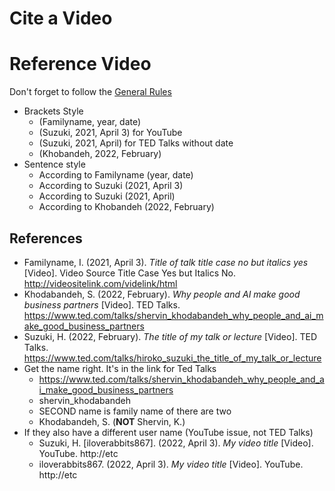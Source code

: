 # Cite a Video

# Reference Video

Don't forget to follow the [General Rules](Invention-CitationAndReferencesGeneralRules)




* Brackets Style
    * (Familyname, year, date)
    * (Suzuki, 2021, April 3) for YouTube
    * (Suzuki, 2021, April) for TED Talks without date
    * (Khobandeh, 2022, February)
* Sentence style
    * According to Familyname (year, date)
    * According to Suzuki (2021, April 3)  
    * According to Suzuki (2021, April)  
    * According to Khobandeh (2022, February)
 


 
## References
* Familyname, I. (2021, April 3). *Title of talk title case no but italics yes* [Video]. Video Source Title Case Yes but Italics No. http://videositelink.com/videlink/html  
* Khodabandeh, S. (2022, February). *Why people and AI make good business partners* [Video]. TED Talks. https://www.ted.com/talks/shervin_khodabandeh_why_people_and_ai_make_good_business_partners 
* Suzuki, H. (2022, February). *The title of my talk or lecture* [Video]. TED Talks. https://www.ted.com/talks/hiroko_suzuki_the_title_of_my_talk_or_lecture
* Get the name right. It's in the link for Ted Talks
    * https://www.ted.com/talks/shervin_khodabandeh_why_people_and_ai_make_good_business_partners
    * shervin_khodabandeh
    * SECOND name is family name of there are two
    * Khodabandeh, S. (**NOT** Shervin, K.)
* If they also have a different user name (YouTube issue, not TED Talks)
    * Suzuki, H. [iloverabbits867]. (2022, April 3). *My video title* [Video]. YouTube. http://etc 
    * iloverabbits867. (2022, April 3). *My video title* [Video]. YouTube. http://etc

